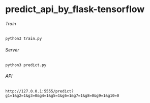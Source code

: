 # predict_api_by_flask-tensorflow

###### Train

```
python3 train.py
```

###### Server

```
python3 predict.py
```

###### API 

```
http://127.0.0.1:5555/predict?g1=1&g2=1&g3=0&g4=1&g5=1&g6=1&g7=1&g8=0&g9=1&g10=0
```

